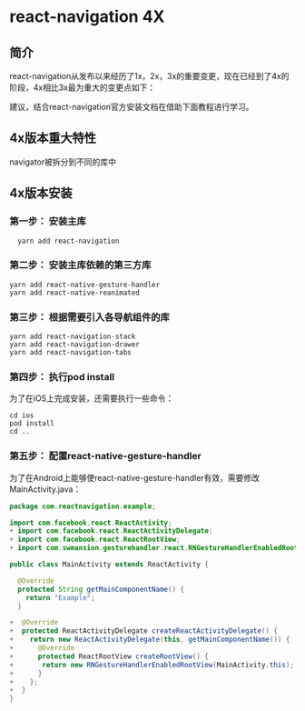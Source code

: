 # react-navigation 4X

## 简介
react-navigation从发布以来经历了1x，2x，3x的重要变更，现在已经到了4x的阶段，4x相比3x最为重大的变更点如下：

建议，结合react-navigation官方安装文档在借助下面教程进行学习。

## 4x版本重大特性

 navigator被拆分到不同的库中

## 4x版本安装

### 第一步： 安装主库

```
  yarn add react-navigation
```
### 第二步： 安装主库依赖的第三方库

```
yarn add react-native-gesture-handler
yarn add react-native-reanimated
```

### 第三步： 根据需要引入各导航组件的库

```
yarn add react-navigation-stack
yarn add react-navigation-drawer
yarn add react-navigation-tabs
```
### 第四步： 执行pod install

为了在iOS上完成安装，还需要执行一些命令：

```
cd ios
pod install
cd ..
```

### 第五步： 配置react-native-gesture-handler

为了在Android上能够使react-native-gesture-handler有效，需要修改MainActivity.java：

```java
package com.reactnavigation.example;

import com.facebook.react.ReactActivity;
+ import com.facebook.react.ReactActivityDelegate;
+ import com.facebook.react.ReactRootView;
+ import com.swmansion.gesturehandler.react.RNGestureHandlerEnabledRootView;

public class MainActivity extends ReactActivity {

  @Override
  protected String getMainComponentName() {
    return "Example";
  }

+  @Override
+  protected ReactActivityDelegate createReactActivityDelegate() {
+    return new ReactActivityDelegate(this, getMainComponentName()) {
+      @Override
+      protected ReactRootView createRootView() {
+       return new RNGestureHandlerEnabledRootView(MainActivity.this);
+      }
+    };
+  }
}
```



